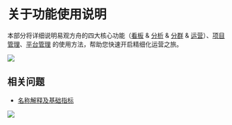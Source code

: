 # 关于功能使用说明

本部分将详细说明易观方舟的四大核心功能（[看板](panel.md) & [分析](analytics/) & [分群](segmentation/) & [运营](operation/)）、[项目管理](https://github.com/larryisthere/ark-docs/tree/03211ca894b85a2ac80a6540af9a600714d71d2c/docs/manual/project-management.md)、[平台管理](enterprise-basic-function/) 的使用方法，帮助您快速开启精细化运营之旅。

![ ](https://imguserradar.analysys.cn/fangzhou/img/2019/01/201901260034296922.png)

## 相关问题

* [名称解释及基础指标](../faq/faq-terms.md)

[![ ](https://imguserradar.analysys.cn/fangzhou/img/2019/01/201901151711159657.jpeg)](https://ark.analysys.cn/view/sign/signup.html?campaign_id=2111486795&utm_campaign=文档注册&utm_medium=自媒体&utm_source=文档&utm_content=&utm_term=)

